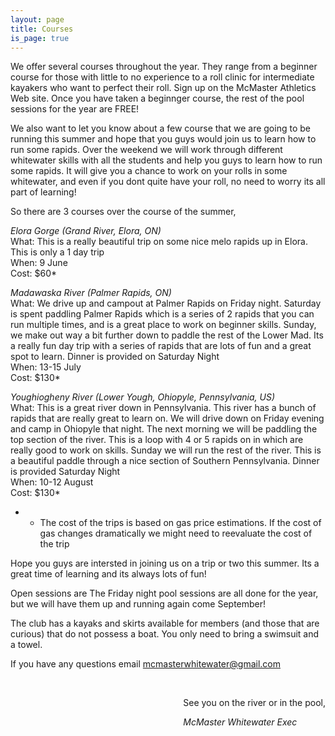 ```yaml
---
layout: page
title: Courses
is_page: true
---
```


We offer several courses throughout the year. They range from a beginner course for those with little to no experience 
to a roll clinic for intermediate kayakers who want to perfect their roll. Sign up on the McMaster Athletics Web site.  Once you have taken a beginnger course, the rest of the pool sessions for the year are FREE! 
 
We also want to let you know about a few course that we are going to be running this summer and hope that you guys would join us to learn how to run some rapids.  Over the weekend we will work through different whitewater skills with all the students and help you guys to learn how to run some rapids.  It will give you a chance to work on your rolls in some whitewater, and even if you dont quite have your roll, no need to worry its all part of learning!

So there are 3 courses over the course of the summer,

<i>Elora Gorge (Grand River, Elora, ON)</i>
<br/>
What: This is a really beautiful trip on some nice melo rapids up in Elora.  This is only a 1 day trip
<br/>
When: 9 June
<br/>
Cost: $60*



<i>Madawaska River (Palmer Rapids, ON)</i>
<br/>
What: We drive up and campout at Palmer Rapids on Friday night.  Saturday is spent paddling Palmer Rapids which is a series of 2 rapids that you can run multiple times, and is a great place to work on beginner skills. Sunday, we make out way a bit further down to paddle the rest of the Lower Mad.  Its a really fun day trip with a series of rapids that are lots of fun and a great spot to learn.  Dinner is provided on Saturday Night
<br/>
When: 13-15 July
<br/>
Cost: $130*



<i>Youghiogheny River (Lower Yough, Ohiopyle, Pennsylvania, US)</i>
<br/>
What: This is a great river down in Pennsylvania.  This river has a bunch of rapids that are really great to learn on.  We will drive down on Friday evening and camp in Ohiopyle that night.  The next morning we will be paddling the top section of the river.  This is a loop with 4 or 5 rapids on in which are really good to work on skills.  Sunday we will run the rest of the river.  This is a beautiful paddle through a nice section of Southern Pennsylvania.  Dinner is provided Saturday Night
<br/>
When: 10-12 August
<br/>
Cost: $130*

* - The cost of the trips is based on gas price estimations.  If the cost of gas changes dramatically we might need to reevaluate the cost of the trip

Hope you guys are intersted in joining us on a trip or two this summer.  Its a great time of learning and its always lots of fun!

Open sessions are The Friday night pool sessions are all done for the year, but we will have them up and running again come September!
 
The club has a kayaks and skirts available for members (and those that are curious) that do not possess a boat.  You only need to bring a swimsuit and a towel.
 
If you have any questions email mcmasterwhitewater@gmail.com 
 
<div style='float:right;'>
<br/>
<p>See you on the river or in the pool,</p>
<i>McMaster Whitewater Exec</i>
</div>
